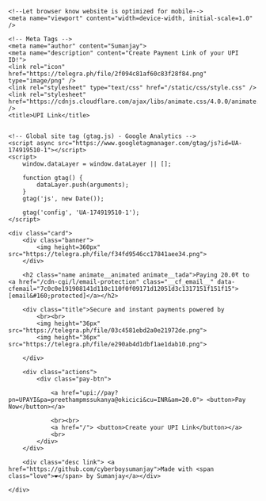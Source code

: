 <html lang="en">

<head>
    <!-- Coded by Sumanjay @cyberboysumanjay on 5th August 2020 -->

    <!--Let browser know website is optimized for mobile-->
    <meta name="viewport" content="width=device-width, initial-scale=1.0" />

    <!-- Meta Tags -->
    <meta name="author" content="Sumanjay">
    <meta name="description" content="Create Payment Link of your UPI ID!">
    <link rel="icon" href="https://telegra.ph/file/2f094c81af60c83f28f84.png" type="image/png" />
    <link rel="stylesheet" type="text/css" href="/static/css/style.css" />
    <link rel="stylesheet" href="https://cdnjs.cloudflare.com/ajax/libs/animate.css/4.0.0/animate.min.css" />
    <title>UPI Link</title>


    <!-- Global site tag (gtag.js) - Google Analytics -->
    <script async src="https://www.googletagmanager.com/gtag/js?id=UA-174919510-1"></script>
    <script>
        window.dataLayer = window.dataLayer || [];

        function gtag() {
            dataLayer.push(arguments);
        }
        gtag('js', new Date());

        gtag('config', 'UA-174919510-1');
    </script>
</head>

<body>

    <div class="card">
        <div class="banner">
            <img height=360px" src="https://telegra.ph/file/f34fd9546cc17841aee34.png">
        </div>
        
        <h2 class="name animate__animated animate__tada">Paying 20.0₹ to <a href="/cdn-cgi/l/email-protection" class="__cf_email__" data-cfemail="7c0c0e191908141d110c110f0f09171d12051d3c1317151f151f15">[email&#160;protected]</a></h2>
        
        <div class="title">Secure and instant payments powered by
            <br><br>
            <img height="36px" src="https://telegra.ph/file/03c4581ebd2a0e21972de.png">
            <img height="36px" src="https://telegra.ph/file/e290ab4d1dbf1ae1dab10.png">

        </div>

        <div class="actions">
            <div class="pay-btn">
                
                <a href="upi://pay?pn=UPAYI&pa=preethampmssukanya@okicici&cu=INR&am=20.0"> <button>Pay Now</button></a>
                
                <br><br>
                <a href="/"> <button>Create your UPI Link</button></a>
                <br>
            </div>
        </div>

        <div class="desc link"> <a href="https://github.com/cyberboysumanjay">Made with <span class="love">❤️</span> by Sumanjay</a></div>

    </div>

<script data-cfasync="false" src="/cdn-cgi/scripts/5c5dd728/cloudflare-static/email-decode.min.js"></script></body>

</html>
